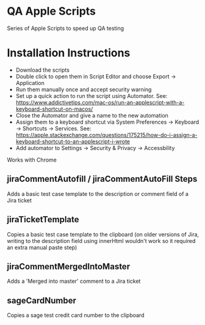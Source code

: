 # QA Apple Scripts

Series of Apple Scripts to speed up QA testing

# Installation Instructions
- Download the scripts
- Double click to open them in Script Editor and choose Export -> Application
- Run them manually once and accept security warning
- Set up a quick action to run the script using Automator. See: https://www.addictivetips.com/mac-os/run-an-applescript-with-a-keyboard-shortcut-on-macos/
- Close the Automator and give a name to the new automation
- Assign them to a keyboard shortcut via System Preferences -> Keyboard -> Shortcuts -> Services. See: https://apple.stackexchange.com/questions/175215/how-do-i-assign-a-keyboard-shortcut-to-an-applescript-i-wrote
- Add automator to Settings -> Security & Privacy -> Accessbility


Works with Chrome

## jiraCommentAutofill / jiraCommentAutoFill Steps
Adds a basic test case template to the description or comment field of a Jira ticket

## jiraTicketTemplate
Copies a basic test case template to the clipboard (on older versions of Jira, writing to the description field using innerHtml wouldn't work so it required an extra manual paste step)

## jiraCommentMergedIntoMaster
Adds a 'Merged into master' comment to a Jira ticket 

## sageCardNumber
Copies a sage test credit card number to the clipboard
